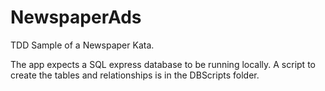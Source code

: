 NewspaperAds
============

TDD Sample of a Newspaper Kata.

The app expects a SQL express database to be running locally. A script to create the tables and relationships is in the DBScripts folder.
